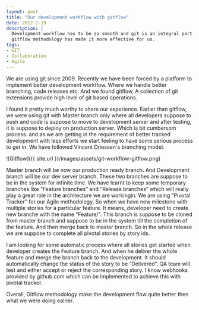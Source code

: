 ```yaml
---
layout: post
title: "Our development workflow with gitflow"
date: 2012-1-19
description: |
  Development workflow has to be so smooth and git is an integral part to achieve the smoothest development workflow. Where 
  gitflow methodology has made it more effective for us.
tags:
- GIT
- Collaboration
- Agile
---
```

 

We are using git since 2009. Recently we have been forced by a platform to implement better development workflow. Where we 
handle better branching, code releases etc. And we found gitflow, A collection of git extensions provide high level of git 
based operations. 

<!--more-->
I found it pretty much worthy to share our experience. Earlier than gitflow, we were using git with Master 
branch only where all developers suppose to push and code is suppose to move to development server and after testing, 
it is suppose to deploy on production server. Which is bit cumbersom process. and as we are getting in the requirement of better 
tracked development with less efforts we start feeling to have some serious process to get in. We have followed Vincent Driessen's 
branching model.

![Gitflow]({{ site.url }}/images/assets/git-workflow-gitflow.png)

Master branch will be now our production ready branch. And Development branch will be our dev server branch. These two branches 
are suppose to be in the system for infinite time. We have learnt to keep  some temporary branches like “Feature branches” and 
“Release branches” which will really play a great role in the architecture we are workingin. We are using “Pivotal Tracker” for 
our Agile methodology, So when we have new milestone with multiple stories for a particular feature. It means, developer 
need to create new branche with the name “Feature/<feature-name>“. This branch is suppose to be cloned from master branch 
and suppose to be in the system till the completion of the feature. And then merge back to master branch. So in the whole 
release we are suppose to complete all pivotal stories by story ids.

I am looking for some automatic process where all stories get started when developer creates the Feature branch. And when 
he deliver the whole feature and merge the branch back to the development. It should automatically change the status of the 
story to be “Delivered”. QA team will test and either accept or reject the corresponding story. I know webhooks provided
by github.com which can be implemented to achieve this with pivotal tracker.

Overall, Gitflow methodology make the development flow quite better then what we were doing ealrier.